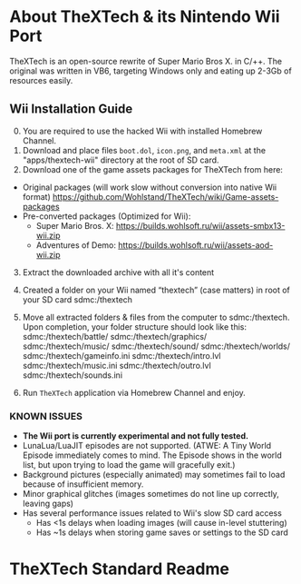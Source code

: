 # About TheXTech & its Nintendo Wii Port

TheXTech is an open-source rewrite of Super Mario Bros X. in C/++.
The original was written in VB6, targeting Windows only and eating up 2-3Gb of resources easily.

## Wii Installation Guide

0. You are required to use the hacked Wii with installed Homebrew Channel.
1. Download and place files `boot.dol`, `icon.png`, and `meta.xml` at the "apps/thextech-wii" directory at the root of SD card.
2. Download one of the game assets packages for TheXTech from here:
  - Original packages (will work slow without conversion into native Wii format) https://github.com/Wohlstand/TheXTech/wiki/Game-assets-packages
  - Pre-converted packages (Optimized for Wii):
    - Super Mario Bros. X: https://builds.wohlsoft.ru/wii/assets-smbx13-wii.zip
    - Adventures of Demo: https://builds.wohlsoft.ru/wii/assets-aod-wii.zip
3. Extract the downloaded archive with all it's content
4. Created a folder on your Wii named “thextech” (case matters) in root of your SD card
    sdmc:/thextech
5. Move all extracted folders & files from the computer to sdmc:/thextech.
    Upon completion, your folder structure should look like this:
        sdmc:/thextech/battle/
        sdmc:/thextech/graphics/
        sdmc:/thextech/music/
        sdmc:/thextech/sound/
        sdmc:/thextech/worlds/
        sdmc:/thextech/gameinfo.ini
        sdmc:/thextech/intro.lvl
        sdmc:/thextech/music.ini
        sdmc:/thextech/outro.lvl
        sdmc:/thextech/sounds.ini

6. Run `TheXTech` application via Homebrew Channel and enjoy.


### KNOWN ISSUES

- **The Wii port is currently experimental and not fully tested.**
- LunaLua/LuaJIT episodes are not supported. (ATWE: A Tiny World Episode immediately comes to mind. The Episode shows in the world list, but upon trying to load the game will gracefully exit.)
- Background pictures (especially animated) may sometimes fail to load because of insufficient memory.
- Minor graphical glitches (images sometimes do not line up correctly, leaving gaps)
- Has several performance issues related to Wii's slow SD card access
  - Has <1s delays when loading images (will cause in-level stuttering)
  - Has ~1s delays when storing game saves or settings to the SD card

# TheXTech Standard Readme
